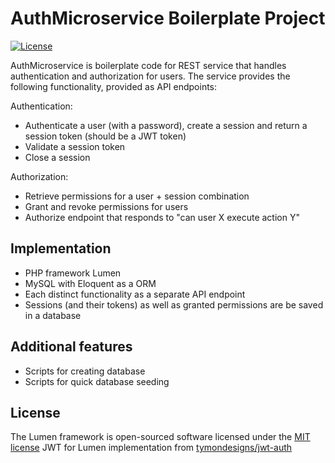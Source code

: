 # AuthMicroservice Boilerplate Project
[![License](https://poser.pugx.org/laravel/lumen-framework/license.svg)](https://packagist.org/packages/laravel/lumen-framework)

AuthMicroservice is boilerplate code for REST service that handles authentication and authorization for users. The service provides the following functionality, provided as API endpoints:

Authentication:
* Authenticate a user (with a password), create a session and return a session token (should be a JWT token)
* Validate a session token 
* Close a session

Authorization:
* Retrieve permissions for a user + session combination
* Grant and revoke permissions for users
* Authorize endpoint that responds to "can user X execute action Y"


## Implementation

* PHP framework Lumen
* MySQL with Eloquent as a ORM
* Each distinct functionality as a separate API endpoint
* Sessions (and their tokens) as well as granted permissions are be saved in a database


## Additional features

* Scripts for creating database
* Scripts for quick database seeding


## License

The Lumen framework is open-sourced software licensed under the [MIT license](http://opensource.org/licenses/MIT)
JWT for Lumen implementation from [tymondesigns/jwt-auth](https://github.com/tymondesigns/jwt-auth)

